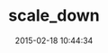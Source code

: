 ---
layout: post
title:  "scale_down"
repo:   "jweir/ScaleDown"
date:   2015-02-18 10:44:34
gemurl: http://github.com/jweir/ScaleDown
---